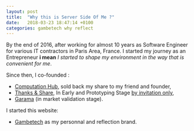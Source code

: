 ```yaml
---
layout: post
title:  "Why this is Server Side Of Me ?"
date:   2018-03-23 18:47:14 +0100
categories: gambetech why reflect
---
```


By the end of 2016, after working for almost 10 years as Software Engineer for various IT contractors in Paris Area, France. 
I started my journey as an Entrepreneur **i mean**  _I started to shape my environment in the way that is convenient for me_.

Since then, I co-founded :  
* [Computation Hub](https://computationhub.com), sold back my share to my friend and founder,
* [Thanks & Share](http://www.thanksandshare.eu), In Early and Prototyping Stage [by invitation only](https://app.thanksandshare.com),
* [Garama](https://garama.ch) (in market validation stage).

I started this website: 
* [Gambetech](https://gambetech.com) as my personnal and reflection brand.

